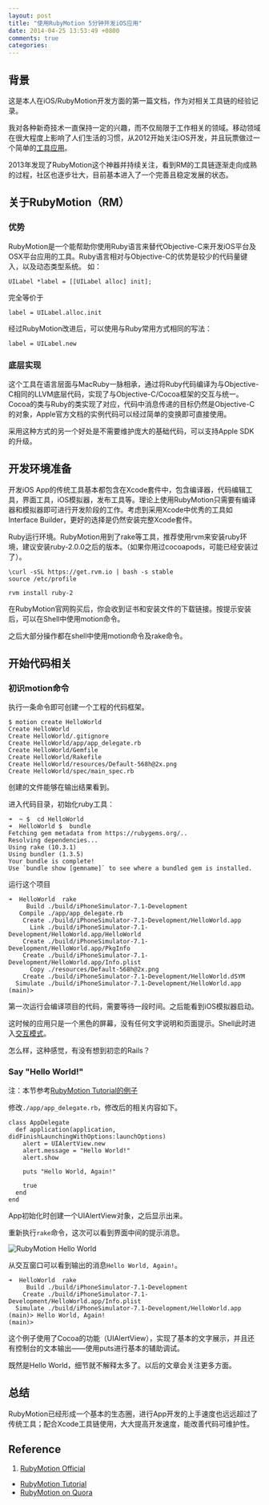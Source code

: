```yaml
---
layout: post
title: "使用RubyMotion 5分钟开发iOS应用"
date: 2014-04-25 13:53:49 +0800
comments: true
categories: 
---
```


## 背景
这是本人在iOS/RubyMotion开发方面的第一篇文档，作为对相关工具链的经验记录。

我对各种新奇技术一直保持一定的兴趣，而不仅局限于工作相关的领域。移动领域在很大程度上影响了人们生活的习惯，从2012开始关注iOS开发，并且玩票做过一个简单的[工具应用](https://itunes.apple.com/us/app/bei-shi-da-ren-zheng-wang-guan/id591059829?ls=1&mt=8)。

2013年发现了RubyMotion这个神器并持续关注，看到RM的工具链逐渐走向成熟的过程，社区也逐步壮大，目前基本进入了一个完善且稳定发展的状态。

## 关于RubyMotion（RM）

### 优势

RubyMotion是一个能帮助你使用Ruby语言来替代Objective-C来开发iOS平台及OSX平台应用的工具。Ruby语言相对与Objective-C的优势是较少的代码量键入，以及动态类型系统。
如：

    UILabel *label = [[UILabel alloc] init];

完全等价于

    label = UILabel.alloc.init

经过RubyMotion改进后，可以使用与Ruby常用方式相同的写法：

    label = UILabel.new

### 底层实现

这个工具在语言层面与MacRuby一脉相承，通过将Ruby代码编译为与Objective-C相同的LLVM底层代码，实现了与Objective-C/Cocoa框架的交互与统一。Cocoa的类与Ruby的类实现了对应，代码中消息传递的目标仍然是Objective-C的对象，Apple官方文档的实例代码可以经过简单的变换即可直接使用。

采用这种方式的另一个好处是不需要维护庞大的基础代码，可以支持Apple SDK的升级。


## 开发环境准备

开发iOS App的传统工具基本都包含在Xcode套件中，包含编译器，代码编辑工具，界面工具，iOS模拟器，发布工具等。理论上使用RubyMotion只需要有编译器和模拟器即可进行开发阶段的工作。考虑到采用Xcode中优秀的工具如Interface Builder，更好的选择是仍然安装完整Xcode套件。

Ruby运行环境。RubyMotion用到了rake等工具，推荐使用rvm来安装ruby环境，建议安装ruby-2.0.0之后的版本。（如果你用过cocoapods，可能已经安装过了）。

    \curl -sSL https://get.rvm.io | bash -s stable
    source /etc/profile
    
    rvm install ruby-2

在RubyMotion官网购买后，你会收到证书和安装文件的下载链接。按提示安装后，可以在Shell中使用motion命令。

之后大部分操作都在shell中使用motion命令及rake命令。

## 开始代码相关

### 初识motion命令

执行一条命令即可创建一个工程的代码框架。

    $ motion create HelloWorld
    Create HelloWorld
    Create HelloWorld/.gitignore
    Create HelloWorld/app/app_delegate.rb
    Create HelloWorld/Gemfile
    Create HelloWorld/Rakefile
    Create HelloWorld/resources/Default-568h@2x.png
    Create HelloWorld/spec/main_spec.rb

创建的文件能够在输出结果看到。

进入代码目录，初始化ruby工具：

    ➜  ~ $  cd HelloWorld
    ➜  HelloWorld $  bundle
    Fetching gem metadata from https://rubygems.org/..
    Resolving dependencies...
    Using rake (10.3.1) 
    Using bundler (1.3.5) 
    Your bundle is complete!
    Use `bundle show [gemname]` to see where a bundled gem is installed.

运行这个项目

    ➜  HelloWorld  rake
         Build ./build/iPhoneSimulator-7.1-Development
       Compile ./app/app_delegate.rb
        Create ./build/iPhoneSimulator-7.1-Development/HelloWorld.app
          Link ./build/iPhoneSimulator-7.1-Development/HelloWorld.app/HelloWorld
        Create ./build/iPhoneSimulator-7.1-Development/HelloWorld.app/PkgInfo
        Create ./build/iPhoneSimulator-7.1-Development/HelloWorld.app/Info.plist
          Copy ./resources/Default-568h@2x.png
        Create ./build/iPhoneSimulator-7.1-Development/HelloWorld.dSYM
      Simulate ./build/iPhoneSimulator-7.1-Development/HelloWorld.app
    (main)>    



第一次运行会编译项目的代码，需要等待一段时间。之后能看到iOS模拟器启动。

这时候的应用只是一个黑色的屏幕，没有任何文字说明和页面提示。Shell此时进入[交互模式](http://www.rubymotion.com/developer-center/articles/debugging/)。

怎么样，这种感觉，有没有想到初恋的Rails？

### Say "Hello World!"

注：本节参考[RubyMotion Tutorial的例子](http://rubymotion-tutorial.com/1-hello-motion/)

修改```./app/app_delegate.rb```，修改后的相关内容如下。

    class AppDelegate
      def application(application, didFinishLaunchingWithOptions:launchOptions)
        alert = UIAlertView.new
        alert.message = "Hello World!"
        alert.show
    
        puts "Hello World, Again!"
    
        true
      end
    end

App初始化时创建一个UIAlertView对象，之后显示出来。

重新执行```rake```命令，这次可以看到界面中间的提示消息。

![RubyMotion Hello World](/images/2014/rubymotion-hello-world-1-alert.png)

从交互窗口可以看到输出的消息```Hello World, Again!```。

    ➜  HelloWorld  rake
         Build ./build/iPhoneSimulator-7.1-Development
        Create ./build/iPhoneSimulator-7.1-Development/HelloWorld.app/Info.plist
      Simulate ./build/iPhoneSimulator-7.1-Development/HelloWorld.app
    (main)> Hello World, Again!
    (main)> 

这个例子使用了Cocoa的功能（UIAlertView），实现了基本的文字展示，并且还有控制台的文本输出——使用puts进行基本的辅助调试。

既然是Hello World，细节就不解释太多了。以后的文章会关注更多方面。

## 总结
RubyMotion已经形成一个基本的生态圈，进行App开发的上手速度也远远超过了传统工具；配合Xcode工具链使用，大大提高开发速度，能改善代码可维护性。

## Reference

1. [RubyMotion Official](http://www.rubymotion.com)
* [RubyMotion Tutorial](http://rubymotion-tutorial.com)
* [RubyMotion on Quora](http://www.quora.com/RubyMotion)
